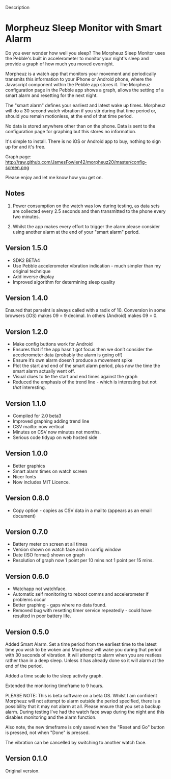 Description

Morpheuz Sleep Monitor with Smart Alarm
=======================================

Do you ever wonder how well you sleep? The Morpheuz Sleep Monitor uses the Pebble's built in accelerometer to monitor your night's sleep and provide a graph of how much you moved overnight.

Morpheuz is a watch app that monitors your movement and periodically transmits this information to your iPhone or Android phone, where the Javascript component within the Pebble app stores it. The Morpheuz configuration page in the Pebble app shows a graph, allows the setting of a smart alarm and resetting for the next night.

The "smart alarm" defines your earliest and latest wake up times. Morpheuz will do a 30 second watch vibration if you stir during that time period or, should you remain motionless, at the end of that time period.

No data is stored anywhere other than on the phone. Data is sent to the configuration page for graphing but this stores no information.

It's simple to install. There is no iOS or Android app to buy, nothing to sign up for and it's free.

Graph page: http://raw.github.com/JamesFowler42/morpheuz20/master/config-screen.png

Please enjoy and let me know how you get on.

Notes
-------
1. Power consumption on the watch was low during testing, as data sets are collected every 2.5 seconds and then transmitted to the phone every two minutes. 

2. Whilst the app makes every effort to trigger the alarm please consider using another alarm at the end of your "smart alarm" period. 

Version 1.5.0
-------------
* SDK2 BETA4
* Use Pebble accelerometer vibration indication - much simpler than my
original technique
* Add inverse display
* Improved algorithm for determining sleep quality

Version 1.4.0
-------------
Ensured that parseInt is always called with a radix of 10. Conversion in some browsers (iOS) makes 09 = 9 decimal. In others (Android) makes 09 = 0. 

Version 1.2.0
-------------
* Make config buttons work for Android
* Ensures that if the app hasn’t got focus then we don’t consider the
accelerometer data (probably the alarm is going off)
* Ensure it’s own alarm doesn’t produce a movement spike
* Plot the start and end of the smart alarm period, plus now the time
the smart alarm actually went off.
* Visual clues to tie the start and end times against the graph
* Reduced the emphasis of the trend line - which is interesting but not
*that* interesting.

Version 1.1.0
-------------
* Compiled for 2.0 beta3
* Improved graphing adding trend line
* CSV mailto: now vertical
* Minutes on CSV now minutes not months.
* Serious code tidyup on web hosted side

Version 1.0.0
---------------
* Better graphics
* Smart alarm times on watch screen
* Nicer fonts
* Now includes MIT Licence.

Version 0.8.0
-------------
* Copy option - copies as CSV data in a mailto (appears as an email document)

Version 0.7.0
-------------
* Battery meter on screen at all times
* Version shown on watch face and in config window
* Date (ISO format) shown on graph
* Resolution of graph now 1 point per 10 mins not 1 point per 15 mins.

Version 0.6.0
-------------
* Watchapp not watchface.
* Automatic self monitoring to reboot comms and accelerometer if problems occur
* Better graphing - gaps where no data found.
* Removed bug with resetting timer service repeatedly - could have resulted in poor battery life.

Version 0.5.0
-------------
Added Smart Alarm. Set a time period from the earliest time to the latest time you wish to be woken and Morpheuz will wake you during that period with 30 seconds of vibration. It will attempt to alarm when you are restless rather than in a deep sleep. Unless it has already done so it will alarm at the end of the period.

Added a time scale to the sleep activity graph.

Extended the monitoring timeframe to 9 hours.

PLEASE NOTE: This is beta software on a beta OS. Whilst I am confident Morpheuz will not attempt to alarm outside the period specified, there is a possibility that it may not alarm at all. Please ensure that you set a backup alarm. During testing I've had the watch face swap during the night and this disables monitoring and the alarm function.

Also note, the new timeframe is only saved when the "Reset and Go" button is pressed, not when "Done" is pressed.

The vibration can be cancelled by switching to another watch face.

Version 0.1.0
-------------
Original version.


